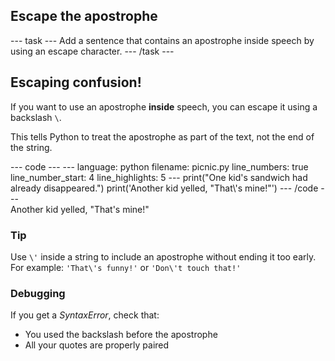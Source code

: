 <h2 class="c-project-heading--task">Escape the apostrophe</h2>
--- task ---
Add a sentence that contains an apostrophe inside speech by using an escape character.
--- /task ---

<h2 class="c-project-heading--explainer">Escaping confusion!</h2>

If you want to use an apostrophe **inside** speech, you can escape it using a backslash `\`.

This tells Python to treat the apostrophe as part of the text, not the end of the string.

<div class="c-project-code">
--- code ---
---
language: python
filename: picnic.py
line_numbers: true
line_number_start: 4
line_highlights: 5
---
print("One kid's sandwich had already disappeared.")
print('Another kid yelled, "That\'s mine!"')
--- /code ---
</div>

<div class="c-project-output">
Another kid yelled, "That's mine!"
</div>

<div class="c-project-callout c-project-callout--tip">

### Tip

Use `\'` inside a string to include an apostrophe without ending it too early.<br />
For example: `'That\'s funny!'` or `'Don\'t touch that!'`

</div>

<div class="c-project-callout c-project-callout--debug">

### Debugging

If you get a *SyntaxError*, check that:<br />
- You used the backslash before the apostrophe<br />
- All your quotes are properly paired

</div>
